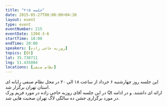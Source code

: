 ```yaml
---
title: "جلسه ۲۱۵"
date: 2015-05-27T00:00:00+04:30
layout: event
type: event
eventNumber: 215
eventDate: 1394-3-6
startTime: 18:00
endTime: 20:00
speakers: [روزبه حاجی زاده]
topics: [Qt]
lat: 35.738711
lng: 51.435004
locations: [نظام صنفی]
---
```

این جلسه روز چهارشنبه ۶ خرداد از ساعت ۱۸ الی ۲۰ در محل نظام صنفی رایانه ای استان تهران برگزار شد.  
در این جلسه آقای روزبه حاجی زاده در مورد فریم ورک Qt ارائه ای داشتند. و در ادامه در مورد برگزاری جشن ده سالگی لاگ تهران صحبت هایی شد.
